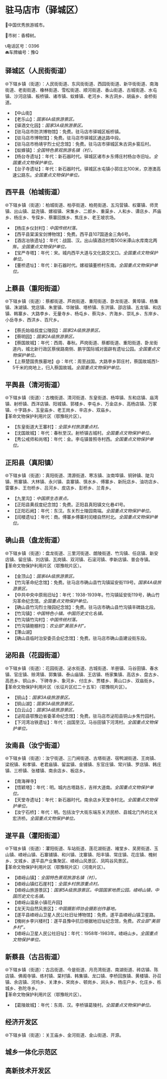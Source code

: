 # 驻马店市（驿城区）  
🏅中国优秀旅游城市。   
  
🌳市树：香樟树。    
  
📞电话区号：0396  
🚘车牌编号：豫Q  

## 驿城区（人民街街道）  
🌐下辖乡镇（街道）：人民街街道、东风街街道、西园街街道、新华街街道、南海街道、老街街道、橡林街道、雪松街道、顺河街道、香山街道、古城街道、水屯镇、沙河店镇、板桥镇、诸市镇、蚁蜂镇、老河乡、朱古洞乡、胡庙乡、金桥街道。    
  
* 【中山街】  
* 【老乐山】：*国家4A级旅游景区。*  
* 【驿酒文化园】：*国家3A级旅游景区。*  
* 【驻马店市防洪博物馆】：免费。驻马店市驿城区板桥镇。   
* 【驻马店市博物馆】：免费。驻马店市驿城区通达路中段。   
* 【驻马店市杨靖宇烈士纪念馆】：免费。驻马店市驿城区朱古洞乡窑后村。   
* 【蚁蜂镇】：*全国特色景观旅游名镇（村）。*  
* 【杨台寺遗址】：年代：新石器时代。驿城区诸市乡东傅庄村杨台寺旧址。*全国重点文物保护单位。*   
* 【台子寺遗址】：年代：新石器时代。驿城区水屯镇小郭庄北100米，京港澳高速公路东。*全国重点文物保护单位。*   

## 西平县（柏城街道）  
🌐下辖乡镇（街道）：柏城街道、柏亭街道、柏苑街道、五沟营镇、权寨镇、师灵镇、出山镇、盆尧镇、嫘祖镇、宋集乡、二郎乡、重渠乡、人和乡、谭店乡、芦庙乡、杨庄乡、专探乡、蔡寨回族乡、焦庄乡、老王坡农场。    
  
* 【杨庄乡仪封村】：*中国传统村落。*  
* 【西平县棠溪宝剑博物馆】：免费。西平县107国道金三角6号。   
* 【酒店冶铁遗址】：年代：战国、汉。出山镇酒店村南500米谭山水库南北两岸。*全国重点文物保护单位。*   
* 【宝严寺塔】：年代：宋。城内西平大道与文化路交叉口。*全国重点文物保护单位。*   
* 【董桥遗址】：年代：新石器时代。嫘祖镇董桥村东南。*全国重点文物保护单位。*   

## 上蔡县（重阳街道）  
🌐下辖乡镇（街道）：蔡都街道、芦岗街道、重阳街道、卧龙街道、黄埠镇、杨集镇、洙湖镇、党店镇、朱里镇、华陂镇、塔桥镇、东洪镇、邵店镇、五龙镇、和店镇、韩寨乡、大路李乡、无量寺乡、杨屯乡、蔡沟乡、齐海乡、崇礼乡、东岸乡、小岳寺乡、西洪乡、百尺乡。    
  
* 【蔡氏始祖叔度公陵园】：*国家2A级旅游景区。*  
* 【蔡明园】：*国家2A级旅游景区。*  
* 【蔡国故城】：年代：西周、春秋。芦岗街道、蔡都街道、重阳街道、卧龙街道内，城北新行政区蔡侯路南侧、鹏宇国际城对面辟有遗址公园。*全国重点文物保护单位。*   
* 【上蔡楚国贵族墓地】@：年代：周至战国。大路李乡郭庄村，蔡国故城西1-5千米的岗地上，归入蔡国故城。*全国重点文物保护单位。*   

## 平舆县（清河街道）  
🌐下辖乡镇（街道）：古槐街道、清河街道、东皇街道、杨埠镇、东和店镇、庙湾镇、射桥镇、西洋店镇、阳城镇、郭楼乡、李屯乡、万金店乡、高杨店镇、万冢镇、十字路乡、玉皇庙乡、老王岗乡、辛店乡、双庙乡。   
🚩革命文物保护利用片区（鄂豫皖片区）。   
  
* 【东皇街道大王寨村】：*全国乡村旅游重点村。*  
* 【沈国故城】：年代：春秋至汉。射桥镇古城村。*全国重点文物保护单位。*   
* 【秀公戒师和尚塔】：年代：金。李屯镇普照寺村西。*全国重点文物保护单位。*   

## 正阳县（真阳镇）  
🌐下辖乡镇（街道）：真阳街道、清源街道、寒冻镇、汝南埠镇、铜钟镇、陡沟镇、熊寨镇、大林镇、永兴镇、袁寨镇、慎水乡、傅寨乡、新阮店乡、油坊店乡、雷寨乡、王勿桥乡、吕河乡、皮店乡、彭桥乡、兰青乡。    
  
* 【九里沟】：*中国原生态景点。*  
* 【正阳县黄叔度纪念馆】：免费。正阳县真阳镇文化巷41号。   
* 【正阳石阙】：年代：东汉。东关烈士陵园南端。*全国重点文物保护单位。*   
* 【闰楼遗址】：年代：商。傅寨乡傅寨村闰楼自然村北。*全国重点文物保护单位。*   

## 确山县（盘龙街道）  
🌐下辖乡镇（街道）：盘龙街道、三里河街道、朗陵街道、竹沟镇、任店镇、新安店镇、留庄镇、刘店镇、瓦岗镇、双河镇、石滚河镇、李新店镇、普会寺镇。    
🚩革命文物保护利用片区（鄂豫皖片区）。   
  
* 【金顶山】：*国家4A级旅游景区。*  
* 【竹沟革命纪念馆】：免费。驻马店市确山县竹沟镇延安街119号。*国家4A级旅游景区。*  
* 【中共中央中原局旧址】：年代：1938-1939年。竹沟镇延安街119号，确山竹沟革命纪念馆。*全国重点文物保护单位。*   
* 【确山县竹沟烈士陵园纪念馆】：免费。驻马店市确山县竹沟镇丰碑路北段。   
* 【竹沟镇】：*中国特色小镇。中国历史文化名镇。*  
* 【竹沟镇竹沟村】：*中国传统村落。*  
* 【竹沟镇鲍棚村】：*农业部“美丽乡村”。*  
* 【薄山湖】  
* 【确山县临时治安委员会纪念馆】：免费。驻马店市确山县建设街东段。   

## 泌阳县（花园街道）  
🌐下辖乡镇（街道）：花园街道、泌水街道、古城街道、羊册镇、马谷田镇、春水镇、官庄镇、赊湾镇、郭集镇、泰山庙镇、王店镇、杨家集镇、高店乡、盘古乡、高邑乡、铜山乡、下碑寺乡、象河乡、付庄乡、贾楼乡、黄山口乡、双庙街乡。    
🚩革命文物保护利用片区（长征片区红二十五军）（鄂豫皖片区）。   
  
* 【铜山】：*国家3A级旅游景区。*  
* 【铜山湖】：*国家3A级旅游景区。*  
* 【白云山】：*国家3A级旅游景区。*  
* 【泌阳县鄂豫边省委革命纪念馆】：免费。驻马店市泌阳县铜山乡焦竹园村。   
* 【下河湾冶铁遗址】：年代：战国至汉。马谷田镇下河湾村。*全国重点文物保护单位。*   

## 汝南县（汝宁街道）  
🌐下辖乡镇（街道）：汝宁街道、三门闸街道、古塔街道、宿鸭湖街道、王岗镇、梁祝镇、和孝镇、老君庙镇、留盆镇、金铺镇、东官庄镇、常兴镇、罗店镇、韩庄镇、三桥镇、张楼镇、南余店乡、板店乡。    
  
* 【南海禅寺】  
* 【悟颖塔】：年代：明。城内古塔路东，吉祥大道南。*全国重点文物保护单位。*   
* 【天堂寺遗址】：年代：新石器时代。南余店乡天堂寺村北。*全国重点文物保护单位。*   
* 【汝宁石桥】：年代：明。包括汝宁大街东端东关济民桥、县城北门外的北关宏济桥。*全国重点文物保护单位。*   

## 遂平县（灈阳街道）  
🌐下辖乡镇（街道）：灈阳街道、车站街道、莲花湖街道、褚堂乡、吴房街道、玉山镇、嵖岈山镇、石寨铺镇、和兴镇、沈寨镇、阳丰镇、常庄镇、花庄镇、槐树乡、文城乡、遂平县产业集聚区、嵖岈山风景区、凤鸣谷风景区。    
🚩革命文物保护利用片区（鄂豫皖片区）（河南片区）。   
  
* 【嵖岈山镇】：*全国特色景观旅游名镇（村）。*  
* 【嵖岈山镇红石崖村】：*全国乡村旅游重点村。*  
* 【嵖岈山旅游景区】：*国家5A级旅游景区。中国国家地质公园。嵖岈山镇，中国历史文化名镇。*  
* 【嵖岈山温泉小镇花卉园】  
* 【龙天沟自然风景区】：*中国摄影师协会摄影创作基地。*  
* 【遂平县嵖岈山卫星人民公社旧址博物馆】：免费。遂平县嵖岈山镇卫星路。   
* 【槐树乡李兴楼村】：遂平县豫中抗日根据地旧址纪念馆，免费。*农业部“美丽乡村”。*  
* 【嵖岈山卫星人民公社旧址】：年代：1958年-1983年。嵖岈山乡。*全国重点文物保护单位。*   

## 新蔡县（古吕街道）  
🌐下辖乡镇（街道）：古吕街道、今是街道、月亮湾街道、南湖街道、砖店镇、陈店镇、佛阁寺镇、练村镇、棠村镇、韩集镇、龙口镇、李桥回族镇、黄楼镇、孙召镇、余店镇、河坞乡、关津乡、宋岗乡、顿岗乡、涧头乡、杨庄户乡、化庄乡、栎城乡、弥陀寺乡。    
🚩革命文物保护利用片区（鄂豫皖片区）。   
  
* 【葛陵故城】：年代：东周、汉。李桥镇葛陵村。*全国重点文物保护单位。*   
   
## 经济开发区  
🌐下辖乡镇（街道）：关王庙乡、金河街道、金山街道、开源。   
  
## 城乡一体化示范区  
  
## 高新技术开发区